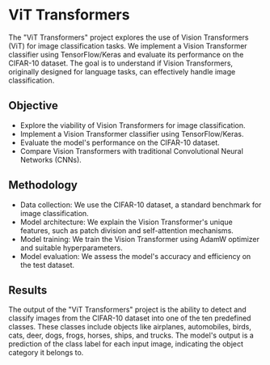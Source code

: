 # ViT Transformers

The "ViT Transformers" project explores the use of Vision Transformers (ViT) for image classification tasks. We implement a Vision Transformer classifier using TensorFlow/Keras and evaluate its performance on the CIFAR-10 dataset. The goal is to understand if Vision Transformers, originally designed for language tasks, can effectively handle image classification.

## Objective

- Explore the viability of Vision Transformers for image classification.
- Implement a Vision Transformer classifier using TensorFlow/Keras.
- Evaluate the model's performance on the CIFAR-10 dataset.
- Compare Vision Transformers with traditional Convolutional Neural Networks (CNNs).

## Methodology

- Data collection: We use the CIFAR-10 dataset, a standard benchmark for image classification.
- Model architecture: We explain the Vision Transformer's unique features, such as patch division and self-attention mechanisms.
- Model training: We train the Vision Transformer using AdamW optimizer and suitable hyperparameters.
- Model evaluation: We assess the model's accuracy and efficiency on the test dataset.

## Results

The output of the "ViT Transformers" project is the ability to detect and classify images from the CIFAR-10 dataset into one of the ten predefined classes. These classes include objects like airplanes, automobiles, birds, cats, deer, dogs, frogs, horses, ships, and trucks. The model's output is a prediction of the class label for each input image, indicating the object category it belongs to.

